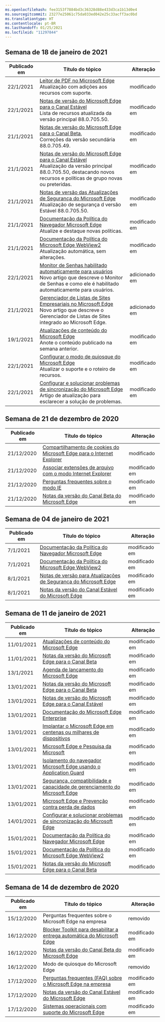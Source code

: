 ```yaml
---
ms.openlocfilehash: fee3153f7884bd3c36328d88e433d3ca1b13d0e4
ms.sourcegitcommit: 23277e25061c75da033ed042e25c33acff3ac0bd
ms.translationtype: HT
ms.contentlocale: pt-BR
ms.lasthandoff: 01/25/2021
ms.locfileid: "11297844"
---
```

<!-- This file is generated automatically each week. Changes made to this file will be overwritten.-->

## Semana de 18 de janeiro de 2021


| Publicado em |Título do tópico | Alteração |
|------|------------|--------|
| 22/1/2021 | [Leitor de PDF no Microsoft Edge](/DeployEdge/microsoft-edge-pdf)<br>Atualização com adições aos recursos com suporte. | modificado |
| 22/1/2021 | [Notas de versão do Microsoft Edge para o Canal Estável](/DeployEdge/microsoft-edge-relnote-stable-channel)<br>Lista de recursos atualizada da versão principal 88.0.705.50. | modificado em |
| 21/1/2021 | [Notas de versão do Microsoft Edge para o Canal Beta](/DeployEdge/microsoft-edge-relnote-beta-channel),<br>Correções da versão secundária 88.0.705.49.| modificado em |
| 21/1/2021 | [Notas de versão do Microsoft Edge para o Canal Estável](/DeployEdge/microsoft-edge-relnote-stable-channel)<br>Atualização da versão principal 88.0.705.50, destacando novos recursos e políticas de grupo novas ou preteridas.| modificado em |
| 21/1/2021 | [Notas de versão das Atualizações de Segurança do Microsoft Edge](/DeployEdge/microsoft-edge-relnotes-security)<br>Atualização de segurança d versão Estável 88.0.705.50.  | modificado em |
| 21/1/2021 | [Documentação da Política do Navegador Microsoft Edge](/DeployEdge/microsoft-edge-policies)<br>Atualize e destaque novas políticas.| modificado em |
| 21/1/2021 | [Documentação da Política do Microsoft Edge WebView2](/DeployEdge/microsoft-edge-webview-policies)<br>Atualização automática, sem alterações. | modificado em |
| 22/1/2021 | [Monitor de Senhas habilitado automaticamente para usuários](/DeployEdge/microsoft-edge-security-password-monitor)<br>Novo artigo que descreve o Monitor de Senhas e como ele é habilitado automaticamente para usuários. | adicionado em |
| 21/1/2021 | [Gerenciador de Listas de Sites Empresariais no Microsoft Edge ](/DeployEdge/edge-ie-mode-site-list-manager)<br>Novo artigo que descreve o Gerenciador de Listas de Sites integrado ao Microsoft Edge. | adicionado em |
| 19/1/2021 | [Atualizações de conteúdo do Microsoft Edge](/DeployEdge/microsoft-edge-content-updates)<br>Anote o conteúdo publicado na semana anterior. | modificado em |
| 22/1/2021 | [Configurar o modo de quiosque do Microsoft Edge](/DeployEdge/microsoft-edge-configure-kiosk-mode)<br>Atualizar o suporte e o roteiro de recursos. | modificado em |
| 22/1/2021 | [Configurar e solucionar problemas de sincronização do Microsoft Edge](/DeployEdge/microsoft-edge-enterprise-sync)<br>Artigo de atualização para esclarecer a solução de problemas. | modificado em |


## Semana de 21 de dezembro de 2020


| Publicado em |Título do tópico | Alteração |
|------|------------|--------|
| 21/12/2020 | [Compartilhamento de cookies do Microsoft Edge para o Internet Explorer](/DeployEdge/edge-ie-mode-add-guidance-cookieshare) | modificado |
| 21/12/2020 | [Associar extensões de arquivo com o modo Internet Explorer](/DeployEdge/edge-ie-mode-add-guidance-filetype-associations) | modificado em |
| 21/12/2020 | [Perguntas frequentes sobre o modo IE](/DeployEdge/edge-ie-mode-faq) | modificado em |
| 21/12/2020 | [Notas da versão do Canal Beta do Microsoft Edge](/DeployEdge/microsoft-edge-relnote-beta-channel) | modificado em |


## Semana de 04 de janeiro de 2021


| Publicado em |Título do tópico | Alteração |
|------|------------|--------|
| 7/1/2021 | [Documentação da Política do Navegador Microsoft Edge](/DeployEdge/microsoft-edge-policies) | modificado em |
| 7/1/2021 | [Documentação da Política do Microsoft Edge WebView2](/DeployEdge/microsoft-edge-webview-policies) | modificado em |
| 8/1/2021 | [Notas de versão para Atualizações de Segurança do Microsoft Edge](/DeployEdge/microsoft-edge-relnotes-security) | modificado em |
| 8/1/2021 | [Notas da versão do Canal Estável do Microsoft Edge](/DeployEdge/microsoft-edge-relnote-stable-channel) | modificado em |


## Semana de 11 de janeiro de 2021


| Publicado em |Título do tópico | Alteração |
|------|------------|--------|
| 11/01/2021 | [Atualizações de conteúdo do Microsoft Edge](/DeployEdge/microsoft-edge-content-updates) | modificado em |
| 11/01/2021 | [Notas da versão do Microsoft Edge para o Canal Beta](/DeployEdge/microsoft-edge-relnote-beta-channel) | modificado em |
| 13/1/2021 | [Agenda de lançamento do Microsoft Edge](/DeployEdge/microsoft-edge-release-schedule) | modificado em |
| 13/01/2021 | [Notas da versão do Microsoft Edge para o Canal Beta](/DeployEdge/microsoft-edge-relnote-beta-channel) | modificado em |
| 13/01/2021 | [Notas de versão do Microsoft Edge para o Canal Estável](/DeployEdge/microsoft-edge-relnote-stable-channel) | modificado em |
| 13/01/2021 | [Documentação do Microsoft Edge Enterprise](/DeployEdge/index) | modificado em |
| 13/01/2021 | [Implantar o Microsoft Edge em centenas ou milhares de dispositivos](/DeployEdge/microsoft-edge-video-deploy) | modificado em |
| 13/01/2021 | [Microsoft Edge e Pesquisa da Microsoft](/DeployEdge/microsoft-edge-video-search) | modificado em |
| 13/01/2021 | [Isolamento do navegador Microsoft Edge usando o Application Guard](/DeployEdge/microsoft-edge-video-security-application-guard) | modificado em |
| 13/01/2021 | [Segurança, compatibilidade e capacidade de gerenciamento do Microsoft Edge](/DeployEdge/microsoft-edge-video-security-compatibility-manageability) | modificado em |
| 13/01/2021 | [Microsoft Edge e Prevenção contra perda de dados](/DeployEdge/microsoft-edge-video-security-dlp) | modificado em |
| 14/01/2021 | [Configurar e solucionar problemas de sincronização do Microsoft Edge](/DeployEdge/microsoft-edge-enterprise-sync) | modificado em |
| 15/01/2021 | [Documentação da Política do Navegador Microsoft Edge](/DeployEdge/microsoft-edge-policies) | modificado em |
| 15/01/2021 | [Documentação da Política do Microsoft Edge WebView2](/DeployEdge/microsoft-edge-webview-policies) | modificado em |
| 15/01/2021 | [Notas da versão do Microsoft Edge para o Canal Beta](/DeployEdge/microsoft-edge-relnote-beta-channel) | modificado |


## Semana de 14 de dezembro de 2020


| Publicado em |Título do tópico | Alteração |
|------|------------|--------|
| 15/12/2020 | Perguntas frequentes sobre o Microsoft Edge na empresa | removido |
| 16/12/2020 | [Blocker Toolkit para desabilitar a entrega automática do Microsoft Edge](/DeployEdge/microsoft-edge-blocker-toolkit) | modificado em |
| 16/12/2020 | [Notas da versão do Canal Beta do Microsoft Edge](/DeployEdge/microsoft-edge-relnote-beta-channel) | modificado em |
| 16/12/2020 | Modo de quiosque do Microsoft Edge | removido |
| 17/12/2020 | [Perguntas frequentes (FAQ) sobre o Microsoft Edge na empresa](/DeployEdge/faqs-edge-in-the-enterprise) | modificado em |
| 17/12/2020 | [Notas da versão do Canal Estável do Microsoft Edge](/DeployEdge/microsoft-edge-relnote-stable-channel) | modificado em |
| 17/12/2020 | [Sistemas operacionais com suporte do Microsoft Edge](/DeployEdge/microsoft-edge-supported-operating-systems) | modificado em |

